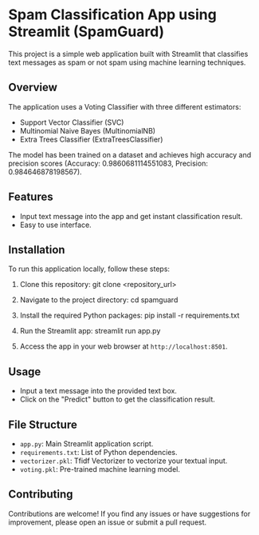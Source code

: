 # Spam Classification App using Streamlit (SpamGuard)

This project is a simple web application built with Streamlit that classifies text messages as spam or not spam using machine learning techniques.

## Overview

The application uses a Voting Classifier with three different estimators:
- Support Vector Classifier (SVC)
- Multinomial Naive Bayes (MultinomialNB)
- Extra Trees Classifier (ExtraTreesClassifier)

The model has been trained on a dataset and achieves high accuracy and precision scores (Accuracy: 0.9860681114551083, Precision: 0.984646878198567).

## Features

- Input text message into the app and get instant classification result.
- Easy to use interface.

## Installation

To run this application locally, follow these steps:

1. Clone this repository:
git clone <repository_url>

2. Navigate to the project directory:
cd spamguard

3. Install the required Python packages:
pip install -r requirements.txt

4. Run the Streamlit app:
streamlit run app.py

5. Access the app in your web browser at `http://localhost:8501`.

## Usage

- Input a text message into the provided text box.
- Click on the "Predict" button to get the classification result.

## File Structure

- `app.py`: Main Streamlit application script.
- `requirements.txt`: List of Python dependencies.
- `vectorizer.pkl`: Tfidf Vectorizer to vectorize your textual input.
- `voting.pkl`: Pre-trained machine learning model.

## Contributing

Contributions are welcome! If you find any issues or have suggestions for improvement, please open an issue or submit a pull request.


